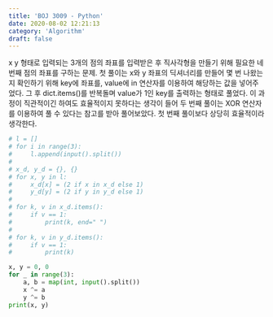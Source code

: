 ```yaml
---
title: 'BOJ 3009 - Python'
date: 2020-08-02 12:21:13
category: 'Algorithm'
draft: false
---
```

x y 형태로 입력되는 3개의 점의 좌표를 입력받은 후 직사각형을 만들기 위해 필요한 네 번째 점의 좌표를 구하는 문제. 첫 풀이는 x와 y 좌표의 딕셔너리를 만들어 몇 번 나왔는 지 확인하기 위해 key에 좌표를, value에 in 연산자를 이용하여 해당하는 값을 넣어주었다. 그 후 dict.items()를 반복돌며 value가 1인 key를 출력하는 형태로 풀었다. 이 과정이 직관적이긴 하여도 효율적이지 못하다는 생각이 들어 두 번째 풀이는 XOR 연산자를 이용하여 풀 수 있다는 참고를 받아 풀어보았다. 첫 번째 풀이보다 상당히 효율적이라 생각한다.
```python
# l = []
# for i in range(3):
#     l.append(input().split())
#
# x_d, y_d = {}, {}
# for x, y in l:
#     x_d[x] = (2 if x in x_d else 1)
#     y_d[y] = (2 if y in y_d else 1)
#
# for k, v in x_d.items():
#     if v == 1:
#         print(k, end=" ")
#
# for k, v in y_d.items():
#     if v == 1:
#         print(k)

x, y = 0, 0
for _ in range(3):
    a, b = map(int, input().split())
    x ^= a
    y ^= b
print(x, y)

```